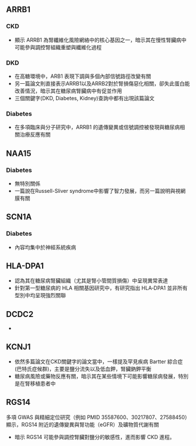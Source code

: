 ## ARRB1
### CKD
- 顯示 ARRB1 為腎纖維化風險網絡中的核心基因之一，暗示其在慢性腎臟病中可能參與調控腎組織重塑與纖維化過程
### DKD
- 在高糖環境中，ARB1 表現下調與多個內部信號路徑改變有關
- 另一篇論文則直接表示ARRB1以及ARRB2對於腎損傷惡化相關，卻失此蛋白能改善情況，暗示其在糖尿病腎臟病中有促並作用
- 三個關鍵字(DKD, Diabetes, Kidney)查詢中都有出現該篇論文
### Diabetes
- 在多項臨床與分子研究中，ARRB1 的遺傳變異或信號調控被發現與糖尿病相關治療反應有關
## NAA15
### Diabetes
- 無特別關係
- 一篇說在Russell-Sliver syndrome中影響了智力發展，而另一篇說明與視網膜有關
## SCN1A
### Diabetes
- 內容均集中於神經系統疾病
## HLA-DPA1
- 認為其在糖尿病腎臟組織（尤其是腎小管間質損傷）中呈現異常表達
- 針對第一型糖尿病的 HLA 相關基因研究中，有研究指出 HLA‐DPA1 並非所有型別中均呈現強烈關聯
## DCDC2
- 
## KCNJ1
- 依然多篇論文在CKD關鍵字的論文當中，一樣提及罕見疾病 Bartter 綜合症 (巴特氏症候群)，主要是鹽分流失以及低血鉀，腎臟鈉鉀平衡
- 糖尿病風險或藥物反應有關，暗示其在某些情境下可能影響糖尿病發展，特別是在腎移植患者中
## RGS14
多項 GWAS 與精細定位研究（例如 PMID 35587600、30217807、27588450）顯示，RGS14 附近的遺傳變異與腎功能（eGFR）及礦物質代謝有關
- 暗示 RGS14 可能參與調控腎臟對鹽分的敏感性，進而影響 CKD 進程。